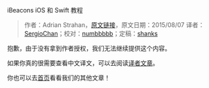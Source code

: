 iBeacons iOS 和 Swift 教程

> 作者：Adrian Strahan，[原文链接](http://www.raywenderlich.com/101891/ibeacons-tutorial-ios-swift)，原文日期：2015/08/07
> 译者：[SergioChan](https://github.com/SergioChan)；校对：[numbbbbb](https://github.com/numbbbbb)；定稿：[shanks](http://codebuild.me/)

抱歉，由于没有拿到作者授权，我们无法继续提供这个内容。

如果你真的很需要查看中文译文，可以去阅读[译者文章](http://chenyh-blog.com/ibeacons-ios和swift教程/)。

你也可以去[首页](http://swift.gg)看看我们的其他文章！